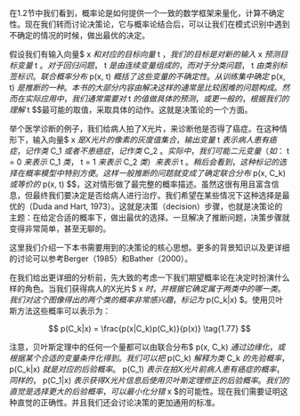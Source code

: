 在1.2节中我们看到，概率论是如何提供一个一致的数学框架来量化，计算不确定性。现在我们转而讨论决策论，它与概率论结合后，可以让我们在模式识别中遇到不确定的情况的时候，做出最优的决定。    

假设我们有输入向量$ x $和对应的目标向量$ t $，我们的目标是对新的输入$ x $预测目标变量$ t $。对于回归问题，$ t $是由连续变量组成的，而对于分类问题，$ t $由类别标签标识。联合概率分布$ p(x, t) $概括了这些变量的不确定性。从训练集中确定$ p(x, t) $是推断的一种。本书的大部分内容由解决这样的通常是比较困难的问题构成。然而在实际应用中，我们通常需要对$ t $的值做具体的预测，或更一般的，根据我们的理解$ t
$$最可能的取值，采取具体的动作。这就是决策论的一个方面。    

举个医学诊断的例子，我们给病人拍了X光片，来诊断他是否得了癌症。在这种情形下，输入向量$ x $是X光片的像素的灰度值集合，输出变量$ t $表示病人患有癌症，记作类$ C_1 $或者不患癌症，记作类$ C_2 $。实际中，我们可能二元变量（如：$ t = 0 $来表示$ C_1 $类，$ t = 1 $来表示$ C_2 $类）来表示$ t $。稍后会看到，这种标记的选择在概率模型中特别方便。这样一般推断的问题就变成了确定联合分布$ p(x, C_k) $或等价的$ p(x, t)
$$，这对情形做了最完整的概率描述。虽然这很有用且富含信息，但最终我们要决定是否给病人进行治疗。我们希望在某些情况下这种选择是最优的（Duda and Hart, 1973）。这就是决策（decision）步骤，也就是决策论的主题：在给定合适的概率下，做出最优的选择。一旦解决了推断问题，决策步骤就变得非常简单，甚至无聊的。     

这里我们介绍一下本书需要用到的决策论的核心思想。更多的背景知识以及更详细的讨论可以参考Berger（1985）和Bather（2000）。    

在我们给出更详细的分析前，先大致的考虑一下我们期望概率论在决定时扮演什么样的角色。当我们获得病人的X光片$ x $时，并根据它确定属于两类中的哪一类。我们对这个图像得出的两个类的概率非常感兴趣，标记为$ p(C_k|x) $。使用贝叶斯方法这些概率可以表示为：    

$$
p(C_k|x) = \frac{p(x|C_k)p(C_k)}{p(x)} \tag{1.77}
$$

注意，贝叶斯定理中的任何一个量都可以由联合分布$ p(x, C_k) $通过边缘化，或根据某个合适的变量条件化得到。我们可以把$ p(C_k) $解释为类$ C_k $的先验概率，$ p(C_k|x) $就是对应的后验概率。$ p(C_1) $表示在拍X光片前病人患有癌症的概率，同样的，$ p(C_1|x) $表示获得X光片信息后使用贝叶斯定理修正的后验概率。我们的直觉是选择更大的后验概率，可以最小化分错$ x $的可能性。现在我们需要证明这种直觉的正确性。并且我们还会讨论决策的更加通用的标准。    


